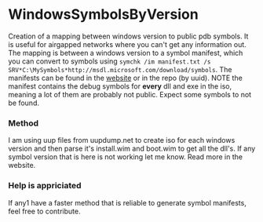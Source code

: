 # WindowsSymbolsByVersion

Creation of a mapping between windows version to public pdb symbols. It is useful for airgapped networks where you can't get any information out.
The mapping is between a windows version to a symbol manifest, which you can convert to symbols using `symchk /im manifest.txt /s SRV*C:\MySymbols*http://msdl.microsoft.com/download/symbols`.
The manifests can be found in the [website](https://erezamihud.github.io/WindowsSymbolsByVersion/) or in the repo (by uuid).
NOTE the manifest contains the debug symbols for **every** dll and exe in the iso, meaning a lot of them are probably not public. Expect some symbols to not be found.

### Method
I am using uup files from uupdump.net to create iso for each windows version and then parse it's install.wim and boot.wim to get all the dll's. If any symbol version that is here is not working let me know.
Read more in the website.


### Help is appriciated
If any1 have a faster method that is reliable to generate symbol manifests, feel free to contribute.
